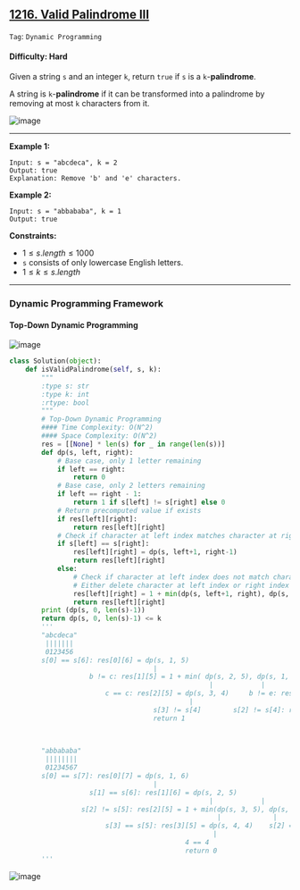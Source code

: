 ## [1216. Valid Palindrome III](https://leetcode.com/problems/valid-palindrome-iii)

```Tag```: ```Dynamic Programming```

#### Difficulty: Hard

Given a string ```s``` and an integer ```k```, return ```true``` if ```s``` is a ```k```-__palindrome__.

A string is ```k```-__palindrome__ if it can be transformed into a palindrome by removing at most ```k``` characters from it.

![image](https://github.com/quananhle/Python/assets/35042430/eae2993f-b2e9-4418-b4ed-6dabb258da0e)

---

__Example 1:__
```
Input: s = "abcdeca", k = 2
Output: true
Explanation: Remove 'b' and 'e' characters.
```

__Example 2:__
```
Input: s = "abbababa", k = 1
Output: true
```

__Constraints:__

- $1 \le s.length \le 1000$
- ```s``` consists of only lowercase English letters.
- $1 \le k \le s.length$


---

### Dynamic Programming Framework

#### Top-Down Dynamic Programming

![image](https://user-images.githubusercontent.com/35042430/204914626-85e211dd-57c1-47b7-a0d1-7c1bfd2665eb.png)

```Python
class Solution(object):
    def isValidPalindrome(self, s, k):
        """
        :type s: str
        :type k: int
        :rtype: bool
        """
        # Top-Down Dynamic Programming 
        #### Time Complexity: O(N^2)
        #### Space Complexity: O(N^2)
        res = [[None] * len(s) for _ in range(len(s))]
        def dp(s, left, right):
            # Base case, only 1 letter remaining
            if left == right:
                return 0
            # Base case, only 2 letters remaining
            if left == right - 1:
                return 1 if s[left] != s[right] else 0
            # Return precomputed value if exists     
            if res[left][right]:
                return res[left][right]
            # Check if character at left index matches character at right index
            if s[left] == s[right]:
                res[left][right] = dp(s, left+1, right-1)
                return res[left][right]
            else:
                # Check if character at left index does not match character at right index
                # Either delete character at left index or right index
                res[left][right] = 1 + min(dp(s, left+1, right), dp(s, left, right-1))
                return res[left][right]
        print (dp(s, 0, len(s)-1))
        return dp(s, 0, len(s)-1) <= k
        '''
        "abcdeca"
         |||||||                                                                                                                                                                            | True
         0123456                                                                                                                                                                            |
        s[0] == s[6]: res[0][6] = dp(s, 1, 5)                                                                                                                                               | 2
                                    |                                                                                                                                                       |
                    b != c: res[1][5] = 1 + min( dp(s, 2, 5), dp(s, 1, 4) )                                                                                                                 | 2  
                                                  |            |                                                                                                                            |
                        c == c: res[2][5] = dp(s, 3, 4)     b != e: res[1][4] = 1 + min(dp(s, 2, 4),                                 dp(s, 1, 3))                                           | 1  3
                                             |                                           |                                            |                                                     |
                                    s[3] != s[4]        s[2] != s[4]: res[2][4] = 1 + min( dp(s, 3, 4), dp(s, 2, 3) )      s[1] != s[3]: res[1][3] =  1 + min( dp(s, 2, 3), dp(s, 1, 2) )   | 1  2 2
                                    return 1                                                |           |                                                       |            |              |
                                                                                        s[3] != s[4]    s[2] != s[3]                                        s[2] != s[3]    s[1] != s[2]    |    1 1
                                                                                        return 1        return 1                                            return 1        return 1        |

        "abbababa"
         ||||||||                                                                                                                                                                           | True
         01234567                                                                                                                                                                           |
        s[0] == s[7]: res[0][7] = dp(s, 1, 6)                                                                                                                                               | 1
                                    |                                                                                                                                                       |
                    s[1] == s[6]: res[1][6] = dp(s, 2, 5)                                                                                                                                   | 1  
                                                  |            |                                                                                                                            |
                  s[2] != s[5]: res[2][5] = 1 + min(dp(s, 3, 5), dp(s, 2, 4))                                                                                                               | 1
                                                    |             |                                                                                                                         |
                        s[3] == s[5]: res[3][5] = dp(s, 4, 4)    s[2] == s[4]: res[2][4] = dp(s, 3, 3)                                                                                      | 0  0
                                                   |                                        |                                                                                               |
                                            4 == 4                                          3 == 3                                                                                          | 0
                                            return 0                                        return 0                                                                                        |
        ''' 
```
![image](https://user-images.githubusercontent.com/35042430/204914985-680e1dcb-7810-4b66-9c76-c8166f79124e.png)
